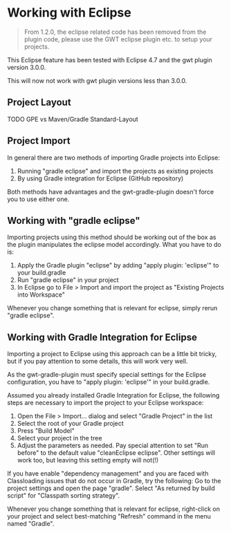 # Working with Eclipse

> From 1.2.0, the eclipse related code has been removed from the plugin
> code, please use the GWT eclipse plugin etc. to setup your projects.

This Eclipse feature has been tested with Eclipse 4.7 and the gwt plugin version 3.0.0.

This will now not work with gwt plugin versions less than 3.0.0.

## Project Layout

TODO GPE vs Maven/Gradle Standard-Layout

## Project Import

In general there are two methods of importing Gradle projects into Eclipse:

1. Running "gradle eclipse" and import the projects as existing projects
1. By using Gradle integration for Eclipse (GitHub repository)

Both methods have advantages and the gwt-gradle-plugin doesn't force you to use either one.

## Working with "gradle eclipse"

Importing projects using this method should be working out of the box as the plugin manipulates the eclipse model accordingly. What you have to do is:

1. Apply the Gradle plugin "eclipse" by adding "apply plugin: 'eclipse'" to your build.gradle
1. Run "gradle eclipse" in your project
1. In Eclipse go to File > Import and import the project as "Existing Projects into Workspace"

Whenever you change something that is relevant for eclipse, simply rerun "gradle eclipse".

## Working with Gradle Integration for Eclipse

Importing a project to Eclipse using this approach can be a little bit tricky, but if you pay attention to some details, this will work very well.

As the gwt-gradle-plugin must specify special settings for the Eclipse configuration, you have to "apply plugin: 'eclipse'" in your build.gradle.

Assumed you already installed Gradle Integration for Eclipse, the following steps are necessary to import the project to your Eclipse workspace:

1. Open the File > Import... dialog and select "Gradle Project" in the list
1. Select the root of your Gradle project
1. Press "Build Model"
1. Select your project in the tree
1. Adjust the parameters as needed. Pay special attention to set "Run before" to the default value "cleanEclipse eclipse". Other settings will work too, but leaving this setting empty will not(!)

If you have enable "dependency management" and you are faced with Classloading issues that do not occur in Gradle, try the following: Go to the project settings and open the page "gradle". Select "As returned by build script" for "Classpath sorting strategy".

Whenever you change something that is relevant for eclipse, right-click on your project and select best-matching "Refresh" command in the menu named "Gradle".
